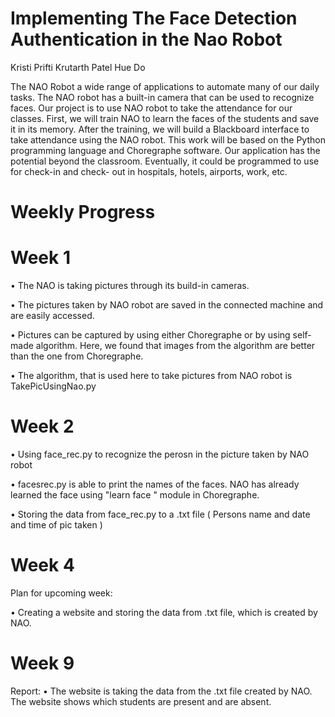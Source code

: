 # Implementing The Face Detection Authentication in the Nao Robot

Kristi Prifti
Krutarth Patel
Hue Do

The NAO Robot a wide range of applications to automate many of our daily tasks. The NAO
robot has a built-in camera that can be used to recognize faces. Our project is to use NAO
robot to take the attendance for our classes. First, we will train NAO to learn the faces of
the students and save it in its memory. After the training, we will build a Blackboard
interface to take attendance using the NAO robot. This work will be based on the Python
programming language and Choregraphe software. Our application has the potential
beyond the classroom. Eventually, it could be programmed to use for check-in and check-
out in hospitals, hotels, airports, work, etc.

# Weekly Progress 

# Week 1
•	The NAO is taking pictures through its build-in cameras.

•	The pictures taken by NAO robot are saved in the connected machine and are easily accessed.

•	Pictures can be captured by using either Choregraphe or by using self-made algorithm. Here, we found that images from the algorithm are better than the one from Choregraphe.

•	The algorithm, that is used here to take pictures from NAO robot is TakePicUsingNao.py

# Week 2
• Using face_rec.py to recognize the perosn in the picture taken by NAO robot

• facesrec.py is able to print the names of the faces. NAO has already learned the face using "learn face " module in Choregraphe.

• Storing the data from face_rec.py to a .txt file ( Persons name and date and time of pic taken )

# Week 4 

Plan for upcoming week:

• Creating a website and storing the data from .txt file, which is created by NAO.

# Week 9

Report:
• The website is taking the data from the .txt file created by NAO. The website shows which students are present and are absent. 






